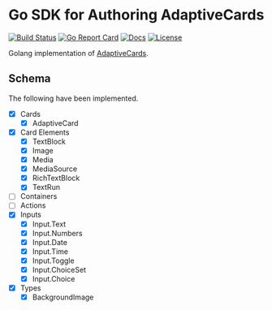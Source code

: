 # Go SDK for Authoring AdaptiveCards

[![Build Status][build-status-svg]][build-status-url]
[![Go Report Card][goreport-svg]][goreport-url]
[![Docs][docs-godoc-svg]][docs-godoc-url]
[![License][license-svg]][license-url]

Golang implementation of [AdaptiveCards](https://adaptivecards.io/).

 [build-status-svg]: https://github.com/grokify/go-adaptivecards/workflows/go%20build/badge.svg?branch=master
 [build-status-url]: https://github.com/grokify/go-adaptivecards/actions
 [goreport-svg]: https://goreportcard.com/badge/github.com/grokify/go-adaptivecards
 [goreport-url]: https://goreportcard.com/report/github.com/grokify/go-adaptivecards
 [docs-godoc-svg]: https://pkg.go.dev/badge/github.com/grokify/go-adaptivecards
 [docs-godoc-url]: https://pkg.go.dev/github.com/grokify/go-adaptivecards
 [license-svg]: https://img.shields.io/badge/license-MIT-blue.svg
 [license-url]: https://github.com/grokify/go-adaptivecards/blob/master/LICENSE

## Schema

The following have been implemented.

- [x] Cards
  - [x] AdaptiveCard
- [x] Card Elements
  - [x] TextBlock
  - [x] Image
  - [x] Media
  - [x] MediaSource
  - [x] RichTextBlock
  - [x] TextRun
- [ ] Containers
- [ ] Actions
- [x] Inputs
  - [x] Input.Text
  - [x] Input.Numbers
  - [x] Input.Date
  - [x] Input.Time
  - [x] Input.Toggle
  - [x] Input.ChoiceSet
  - [x] Input.Choice
- [x] Types
  - [x] BackgroundImage